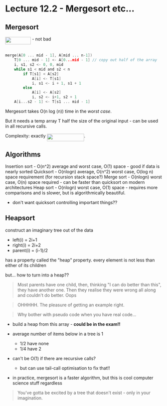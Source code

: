 # Lecture 12.2 - Mergesort etc...

## Mergesort

<img src="svgs/d00c344f0e1d3ce6ada4c1220d0a133c.svg?invert_in_darkmode" align=middle width=82.27261349999998pt height=24.65753399999998pt/> - not bad

```c

merge(A[0 ... mid - 1], A[mid ... n-1])
    T[0 ... mid - 1] <- A[0...mid - 1] // copy out half of the array
    i, s1, s2 <- 0, 0, mid
    while s1 < mid and s2 < n
        if T[s1] < A[s2]
            A[i] <- T[s1]
            i, s1 <- i + 1, s1 + 1
        else
            A[i] <- A[s2]
            i, s2 <- i+1, s2 + 1
    A[i...s2 - 1] <- T[s1 ... mid - 1]
```

Mergesort takes O(n log (n)) time in the *worst case*.

But it needs a temp array T half the size of the original input - can be used in all recursive calls.

Complexity: exactly <img src="svgs/09621bea3b9b399106262ac139e83d21.svg?invert_in_darkmode" align=middle width=119.19909209999999pt height=24.65753399999998pt/>.

## Algorithms

Insertion sort - O(n^2) average and worst case, O(1) space - good if data is nearly sorted
Quicksort - O(nlogn) average, O(n^2) worst case, O(log n) space requirement (for recursion stack space?)
Merge sort - O(nlogn) worst case, O(n) space required - can be faster than quicksort on modern architectures
Heap sort - O(nlogn) worst case, O(1) space - requires more comparisons and is slower, but is algorithmically beautiful.

- don't want quicksort controlling important things??

## Heapsort

construct an imaginary tree out of the data
- left(i) = 2i+1
- right(i) = 2i+2
- parent(i) = (i-1)/2

has a property called the "heap" property.
every element is not less than either of its children

but... how to turn into a heap??

> Most parents have one child, then, thinking "I can do better than this", they have another one. Then they realise they were wrong all along and couldn't do better. Oops

> OHHHHH. The pleasure of getting an example right.

> Why bother with pseudo code when you have real code...

- build a heap from this array - **could be in the exam!!**

- average number of items below in a tree is 1
    - 1/2 have none
    - 1/4 have 2

- can't be O(1) if there are recursive calls?
    - but can use tail-call optimisation to fix that!!

- in practice, mergesort is a faster algorithm, but this is cool computer science stuff regardless

> You've gotta be excited by a tree that doesn't exist - only in your imagination.